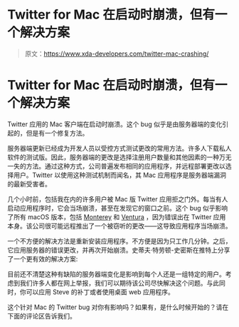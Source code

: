 # Twitter for Mac 在启动时崩溃，但有一个解决方案

> 原文：<https://www.xda-developers.com/twitter-mac-crashing/>

# Twitter for Mac 在启动时崩溃，但有一个解决方案

Twitter 应用的 Mac 客户端在启动时崩溃。这个 bug 似乎是由服务器端的变化引起的，但是有一个修复方法。

服务器端更新已经成为开发人员以受控方式测试更改的常用方法。许多人下载私人软件的测试版。因此，服务器端的更改是选择注册用户数量和其他因素的一种万无一失的方法。通过这种方式，公司普遍发布相同的应用程序，并远程部署更改以选择用户。Twitter 以使用这种测试机制而闻名，其 Mac 应用程序是服务器端漏洞的最新受害者。

几个小时前，包括我在内的许多用户被 Mac 版 Twitter 应用拒之门外。每当有人启动应用程序时，它会当场崩溃，甚至在发现它的窗口之前。这个 bug 似乎影响了所有 macOS 版本，包括 [Monterey](http://xda-developers.com/macos-monterey) 和 [Ventura](http://xda-developers.com/macos-ventura) ，因为错误出在 Twitter 应用本身。该公司很可能远程推出了一个被窃听的更改——这导致应用程序当场崩溃。

一个不方便的解决方法是重新安装应用程序。不方便是因为只工作几分钟。之后，它应用服务器的错误更改，并再次开始崩溃。史蒂夫·特劳顿-史密斯在推特上分享了一个更有效的解决方案:

目前还不清楚这种有缺陷的服务器端变化是影响到每个人还是一组特定的用户。考虑到我们许多人都在网上举报，我们可以期待该公司尽快解决这个问题。与此同时，你可以应用 Steve 的补丁或者使用桌面 web 应用程序。

这个针对 Mac 的 Twitter bug 对你有影响吗？如果有，是什么时候开始的？请在下面的评论区告诉我们。